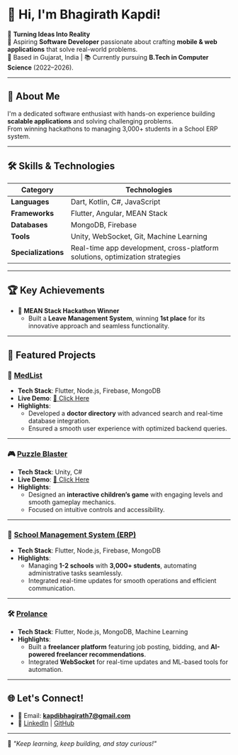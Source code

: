 # 👋 Hi, I'm Bhagirath Kapdi!

🎯 **Turning Ideas Into Reality**  
🌟 Aspiring **Software Developer** passionate about crafting **mobile & web applications** that solve real-world problems.  
📍 Based in Gujarat, India | 📚 Currently pursuing **B.Tech in Computer Science** (2022–2026).

---

## 🚀 About Me
I'm a dedicated software enthusiast with hands-on experience building **scalable applications** and solving challenging problems.  
From winning hackathons to managing 3,000+ students in a School ERP system.  


---

## 🛠 Skills & Technologies
| **Category**        | **Technologies**                                                                 |
|----------------------|---------------------------------------------------------------------------------|
| **Languages**        | Dart, Kotlin, C#, JavaScript                                                   |
| **Frameworks**       | Flutter, Angular, MEAN Stack                                                   |
| **Databases**        | MongoDB, Firebase                                                              |
| **Tools**            | Unity, WebSocket, Git, Machine Learning                                        |
| **Specializations**  | Real-time app development, cross-platform solutions, optimization strategies    |

---

## 🏆 Key Achievements
- 🥇 **MEAN Stack Hackathon Winner**  
   - Built a **Leave Management System**, winning **1st place** for its innovative approach and seamless functionality.

---

## 📂 Featured Projects

### 🎯 [MedList](#)
- **Tech Stack**: Flutter, Node.js, Firebase, MongoDB  
- **Live Demo**: [🔗 Click Here](https://play.google.com/store/apps/details?id=com.aswdc_medlist&pcampaignid=web_share)  
- **Highlights**:
  - Developed a **doctor directory** with advanced search and real-time database integration.
  - Ensured a smooth user experience with optimized backend queries.

---

### 🎮 [Puzzle Blaster](#)
- **Tech Stack**: Unity, C#  
- **Live Demo**: [🔗 Click Here](https://play.google.com/store/apps/details?id=com.AffluenceGames.PuzzleBlaster&pcampaignid=web_share)  
- **Highlights**:
  - Designed an **interactive children’s game** with engaging levels and smooth gameplay mechanics.
  - Focused on intuitive controls and accessibility.

---

### 🏫 [School Management System (ERP)](#)
- **Tech Stack**: Flutter, Node.js, Firebase, MongoDB   
- **Highlights**:
  - Managing **1-2 schools** with **3,000+ students**, automating administrative tasks seamlessly.
  - Integrated real-time updates for smooth operations and efficient communication.

---

### 🛠️ [Prolance](#)
- **Tech Stack**: Flutter, Node.js, MongoDB, Machine Learning  
- **Highlights**:
  - Built a **freelancer platform** featuring job posting, bidding, and **AI-powered freelancer recommendations**.
  - Integrated **WebSocket** for real-time updates and ML-based tools for automation.

---

## 🌐 Let's Connect!
- 📧 Email: **kapdibhagirath7@gmail.com**  
- 💼 [LinkedIn](https://in.linkedin.com/in/bhagirath-kapdi-87a850319) | [GitHub](#)

---
🌱 *"Keep learning, keep building, and stay curious!"*
